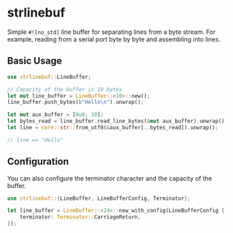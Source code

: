 # strlinebuf

Simple `#![no_std]` line buffer for separating lines from a byte stream. For example, reading from a serial port byte by byte and assembling into lines.

## Basic Usage

```rust
use strlinebuf::LineBuffer;

// Capacity of the buffer is 10 bytes
let mut line_buffer = LineBuffer::<10>::new();
line_buffer.push_bytes(b"Hello\n").unwrap();

let mut aux_buffer = [0u8; 10];
let bytes_read = line_buffer.read_line_bytes(&mut aux_buffer).unwrap();
let line = core::str::from_utf8(&aux_buffer[..bytes_read]).unwrap();

// line == "Hello"
```

## Configuration

You can also configure the terminator character and the capacity of the buffer.

```rust
use strlinebuf::{LineBuffer, LineBufferConfig, Terminator};

let line_buffer = LineBuffer::<24>::new_with_config(LineBufferConfig {
    terminator: Terminator::CarriageReturn,
});
```
